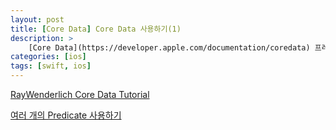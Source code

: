```yaml
---
layout: post
title: [Core Data] Core Data 사용하기(1)
description: >
    [Core Data](https://developer.apple.com/documentation/coredata) 프레임워크에 대해서 알아보자.
categories: [ios]
tags: [swift, ios]
---
```


[RayWenderlich Core Data Tutorial](https://www.raywenderlich.com/7569-getting-started-with-core-data-tutorial)

[여러 개의 Predicate 사용하기](https://nshipster.com/nspredicate/)
